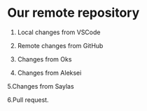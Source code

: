 # Our remote repository

1. Local changes from VSCode

2. Remote changes from GitHub

3. Changes from Oks

4. Changes from Aleksei

5.Changes from Saylas

6.Pull request.

